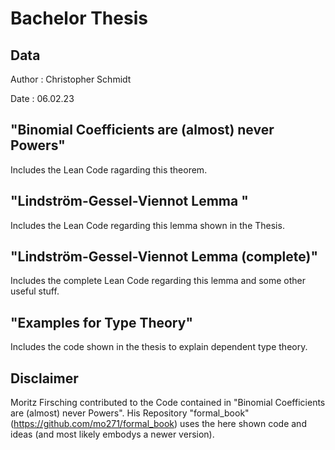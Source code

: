 # Bachelor Thesis

## Data
Author : Christopher Schmidt

Date   : 06.02.23

## "Binomial Coefficients are (almost) never Powers"
Includes the Lean Code ragarding this theorem.

## "Lindström-Gessel-Viennot Lemma "
Includes the Lean Code regarding this lemma shown in the Thesis.

## "Lindström-Gessel-Viennot Lemma (complete)"
Includes the complete Lean Code regarding this lemma and some other useful stuff.

## "Examples for Type Theory"
Includes the code shown in the thesis to explain dependent type theory.

## Disclaimer
Moritz Firsching contributed to the Code contained in "Binomial Coefficients are (almost) never Powers". His Repository "formal_book" (https://github.com/mo271/formal_book) uses the here shown code and ideas (and most likely embodys a newer version). 
